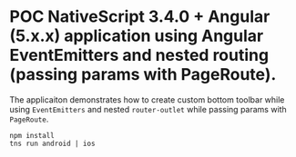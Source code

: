 # POC NativeScript 3.4.0 + Angular (5.x.x) application using Angular EventEmitters and nested routing (passing params with PageRoute).


The applicaiton demonstrates how to create custom bottom toolbar while using `EventEmitters` and nested `router-outlet` while passing params with `PageRoute`.

```
npm install
tns run android | ios
```